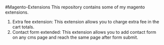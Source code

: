 #Magento-Extensions
This repository contains some of my magento extensions.

1. Extra fee extension: This extension allows you to charge extra fee in the cart totals.
2. Contact form extended: This extension allows you to add contact form on any cms page and reach the same page after form submit. 
